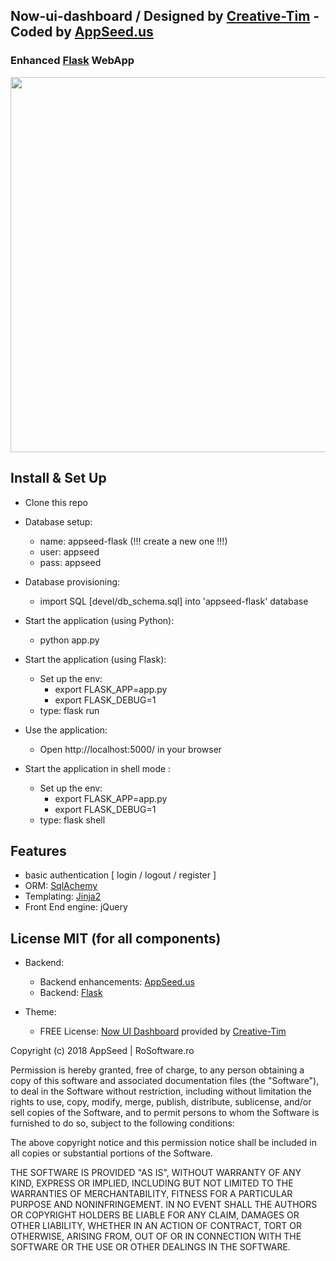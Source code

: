 ## Now-ui-dashboard / Designed by [Creative-Tim](https://www.creative-tim.com) - Coded by [AppSeed.us](https://www.appseed.us/?ref=github) 
### Enhanced [Flask](http://flask.pocoo.org/) WebApp



<p align="center">
  <img width="800" height="600" src="https://www.appseed.us/static/media/now-ui-dashboard/thumbnail.jpg">
</p>



## Install & Set Up

* Clone this repo
* Database setup:
    * name: appseed-flask (!!! create a new one !!!)  
    * user: appseed
    * pass: appseed
* Database provisioning:
    * import SQL [devel/db_schema.sql] into 'appseed-flask' database   
    
* Start the application (using Python):
    * python app.py

* Start the application (using Flask):
    * Set up the env:
        * export FLASK_APP=app.py
        * export FLASK_DEBUG=1
    * type: flask run

* Use the application:
    * Open http://localhost:5000/ in your browser

* Start the application in shell mode :
    * Set up the env:
        * export FLASK_APP=app.py
        * export FLASK_DEBUG=1
    * type: flask shell

## Features

* basic authentication [ login / logout / register ]
* ORM: [SqlAchemy](https://www.sqlalchemy.org/)
* Templating: [Jinja2](http://jinja.pocoo.org/docs/2.10/)
* Front End engine: jQuery 

## License MIT (for all components)

* Backend:
    * Backend enhancements: [AppSeed.us](https://www.appseed.us/?ref=github)
    * Backend: [Flask](http://flask.pocoo.org/)

* Theme:
    * FREE License: [Now UI Dashboard](https://www.creative-tim.com/product/now-ui-dashboard) provided by [Creative-Tim](https://www.creative-tim.com)





Copyright (c) 2018 AppSeed | RoSoftware.ro

Permission is hereby granted, free of charge, to any person obtaining a copy
of this software and associated documentation files (the "Software"), to deal
in the Software without restriction, including without limitation the rights
to use, copy, modify, merge, publish, distribute, sublicense, and/or sell
copies of the Software, and to permit persons to whom the Software is
furnished to do so, subject to the following conditions:

The above copyright notice and this permission notice shall be included in all
copies or substantial portions of the Software.

THE SOFTWARE IS PROVIDED "AS IS", WITHOUT WARRANTY OF ANY KIND, EXPRESS OR
IMPLIED, INCLUDING BUT NOT LIMITED TO THE WARRANTIES OF MERCHANTABILITY,
FITNESS FOR A PARTICULAR PURPOSE AND NONINFRINGEMENT. IN NO EVENT SHALL THE
AUTHORS OR COPYRIGHT HOLDERS BE LIABLE FOR ANY CLAIM, DAMAGES OR OTHER
LIABILITY, WHETHER IN AN ACTION OF CONTRACT, TORT OR OTHERWISE, ARISING FROM,
OUT OF OR IN CONNECTION WITH THE SOFTWARE OR THE USE OR OTHER DEALINGS IN THE
SOFTWARE.


